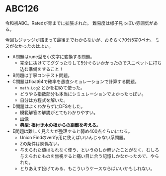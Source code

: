 # ABC126

令和初ABC。Ratedが青までに拡張された。
難易度は様子見っぽい雰囲気がある。

今回もジャッジが詰まって最後までわからないが、おそらく70分5完0ペナ。
ミスがなかったのはよい。

- A問題はrune型を小文字に変換する問題。
  - 完全に抜けててググったりして5分ぐらいかかったのでスニペットに打ち込む準備をすること！
- B問題は丁寧コンテスト問題。
- C問題はfloat64で確率を愚直シミュレーションで計算する問題。
  - `math.Log2` とかを初めて使った。
  - どうやら指数部分も本当にシミュレーションでよかったっぽい。
  - 自分は方程式を解いた。
- D問題はよくわからずにDFSをした。
  - 模範解答の解説がとてもわかりやすい。
  - [画像](./d.jpg)
  - **典型: 根付き木の根からの距離を考える。**
- E問題は難しく見えたが整理すると弱め400点ぐらいになる。
  - Union Findのverify用に使えばいいんじゃない系問題。
  - Zの条件は関係ない。
  - 与えられた値はもれなく使う、というのしか解いたことがなく、むしろ与えられたものを無視すると痛い目に合う記憶しかなかったので、やられた。
  - とりあえず投げてみる、もこういうケースならばいいかもしれない。

